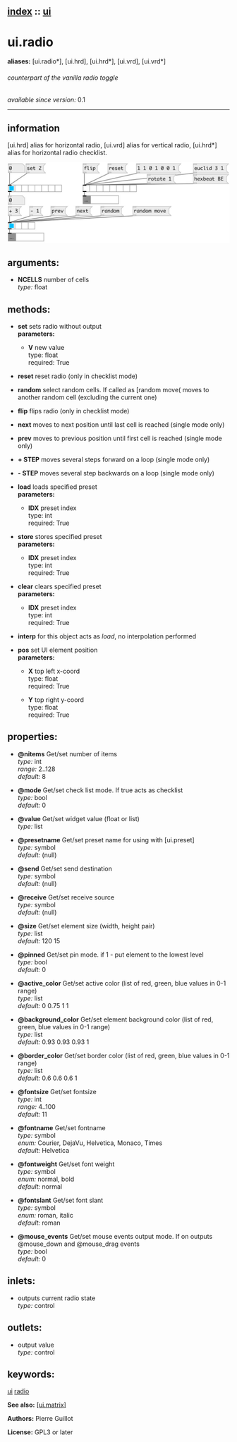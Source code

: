 [index](index.html) :: [ui](category_ui.html)
---

# ui.radio
**aliases:** [ui.radio*], [ui.hrd], [ui.hrd*], [ui.vrd], [ui.vrd*]


###### counterpart of the vanilla radio toggle

*available since version:* 0.1

---


## information
[ui.hrd] alias for horizontal radio, [ui.vrd] alias for vertical radio, [ui.hrd*] alias for horizontal radio checklist.


[![example](../examples/img/ui.radio.jpg)](../examples/pd/ui.radio.pd)



## arguments:

* **NCELLS**
number of cells<br>
_type:_ float<br>



## methods:

* **set**
sets radio without output<br>
  __parameters:__
  - **V** new value<br>
    type: float <br>
    required: True <br>

* **reset**
reset radio (only in checklist mode)<br>

* **random**
select random cells. If called as [random move( moves to another random cell
(excluding the current one)<br>

* **flip**
flips radio (only in checklist mode)<br>

* **next**
moves to next position until last cell is reached (single mode only)<br>

* **prev**
moves to previous position until first cell is reached (single mode only)<br>

* **+ STEP**
moves several steps forward on a loop (single mode only)<br>

* **- STEP**
moves several step backwards on a loop (single mode only)<br>

* **load**
loads specified preset<br>
  __parameters:__
  - **IDX** preset index<br>
    type: int <br>
    required: True <br>

* **store**
stores specified preset<br>
  __parameters:__
  - **IDX** preset index<br>
    type: int <br>
    required: True <br>

* **clear**
clears specified preset<br>
  __parameters:__
  - **IDX** preset index<br>
    type: int <br>
    required: True <br>

* **interp**
for this object acts as *load*, no interpolation performed<br>

* **pos**
set UI element position<br>
  __parameters:__
  - **X** top left x-coord<br>
    type: float <br>
    required: True <br>

  - **Y** top right y-coord<br>
    type: float <br>
    required: True <br>




## properties:

* **@nitems** 
Get/set number of items<br>
_type:_ int<br>
_range:_ 2..128<br>
_default:_ 8<br>

* **@mode** 
Get/set check list mode. If true acts as checklist<br>
_type:_ bool<br>
_default:_ 0<br>

* **@value** 
Get/set widget value (float or list)<br>
_type:_ list<br>

* **@presetname** 
Get/set preset name for using with [ui.preset]<br>
_type:_ symbol<br>
_default:_ (null)<br>

* **@send** 
Get/set send destination<br>
_type:_ symbol<br>
_default:_ (null)<br>

* **@receive** 
Get/set receive source<br>
_type:_ symbol<br>
_default:_ (null)<br>

* **@size** 
Get/set element size (width, height pair)<br>
_type:_ list<br>
_default:_ 120 15<br>

* **@pinned** 
Get/set pin mode. if 1 - put element to the lowest level<br>
_type:_ bool<br>
_default:_ 0<br>

* **@active_color** 
Get/set active color (list of red, green, blue values in 0-1 range)<br>
_type:_ list<br>
_default:_ 0 0.75 1 1<br>

* **@background_color** 
Get/set element background color (list of red, green, blue values in 0-1 range)<br>
_type:_ list<br>
_default:_ 0.93 0.93 0.93 1<br>

* **@border_color** 
Get/set border color (list of red, green, blue values in 0-1 range)<br>
_type:_ list<br>
_default:_ 0.6 0.6 0.6 1<br>

* **@fontsize** 
Get/set fontsize<br>
_type:_ int<br>
_range:_ 4..100<br>
_default:_ 11<br>

* **@fontname** 
Get/set fontname<br>
_type:_ symbol<br>
_enum:_ Courier, DejaVu, Helvetica, Monaco, Times<br>
_default:_ Helvetica<br>

* **@fontweight** 
Get/set font weight<br>
_type:_ symbol<br>
_enum:_ normal, bold<br>
_default:_ normal<br>

* **@fontslant** 
Get/set font slant<br>
_type:_ symbol<br>
_enum:_ roman, italic<br>
_default:_ roman<br>

* **@mouse_events** 
Get/set mouse events output mode. If on outputs @mouse_down and @mouse_drag events<br>
_type:_ bool<br>
_default:_ 0<br>



## inlets:

* outputs current radio state<br>
_type:_ control



## outlets:

* output value<br>
_type:_ control



## keywords:

[ui](keywords/ui.html)
[radio](keywords/radio.html)



**See also:**
[\[ui.matrix\]](ui.matrix.html)




**Authors:** Pierre Guillot




**License:** GPL3 or later





